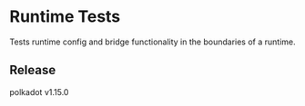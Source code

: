 # Runtime Tests

Tests runtime config and bridge functionality in the boundaries of a runtime.


## Release

polkadot v1.15.0
